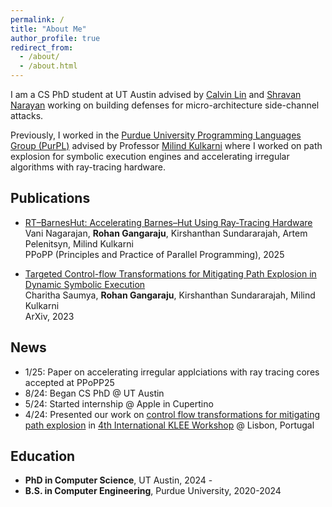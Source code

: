 ```yaml
---
permalink: /
title: "About Me"
author_profile: true
redirect_from: 
  - /about/
  - /about.html
---
```


I am a CS PhD student at UT Austin advised by [Calvin Lin](https://www.cs.utexas.edu/~lin/) and [Shravan Narayan](https://shravanrn.com) working on building defenses for micro-architecture side-channel attacks.

Previously, I worked in the [Purdue University Programming Languages Group (PurPL)](https://purduepl.github.io) advised by Professor [Milind Kulkarni](https://engineering.purdue.edu/~milind/) where I worked on path explosion for symbolic execution engines and accelerating irregular algorithms with ray-tracing hardware.

Publications
------
- [RT–BarnesHut: Accelerating Barnes–Hut Using Ray-Tracing Hardware](https://ppopp25.sigplan.org/details/PPoPP-2025-Main-Conference-1/36/RT-BarnesHut-Accelerating-Barnes-Hut-Using-Ray-Tracing-Hardware) \
  Vani Nagarajan, **Rohan Gangaraju**, Kirshanthan Sundararajah, Artem Pelenitsyn, Milind Kulkarni \
  PPoPP (Principles and Practice of Parallel Programming), 2025

- [Targeted Control-flow Transformations for Mitigating Path Explosion in Dynamic Symbolic Execution](https://arxiv.org/pdf/2308.01554) \
  Charitha Saumya, **Rohan Gangaraju**, Kirshanthan Sundararajah, Milind Kulkarni \
  ArXiv, 2023

News
------
- 1/25: Paper on accelerating irregular applciations with ray tracing cores accepted at PPoPP25
- 8/24: Began CS PhD @ UT Austin
- 5/24: Started internship @ Apple in Cupertino
- 4/24: Presented our work on [control flow transformations for mitigating path explosion](https://arxiv.org/pdf/2308.01554) in [4th International KLEE Workshop](https://srg.doc.ic.ac.uk/klee24/) @ Lisbon, Portugal

Education
------
- **PhD in Computer Science**, UT Austin, 2024 - 
- **B.S. in Computer Engineering**, Purdue University, 2020-2024
